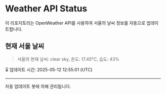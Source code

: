 
# Weather API Status

이 리포지토리는 OpenWeather API를 사용하여 서울의 날씨 정보를 자동으로 업데이트합니다.

## 현재 서울 날씨
> 서울의 현재 날씨: clear sky, 온도: 17.45°C, 습도: 43%

⏳ 업데이트 시간: 2025-05-12 12:55:01 (UTC)

---
자동 업데이트 봇에 의해 관리됩니다.
